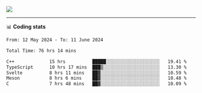 <picture>
  <source
  srcset="https://github-readme-stats.vercel.app/api?username=sant0s12&show_icons=true&theme=dark"
  media="(prefers-color-scheme: dark)"
  />
  <source
  srcset="https://github-readme-stats.vercel.app/api?username=sant0s12&show_icons=true"
  media="(prefers-color-scheme: light)"
  />
  <img src="https://github-readme-stats.vercel.app/api?username=sant0s12&show_icons=true" />
</picture>

---

📊 **Coding stats**

<!--START_SECTION:waka-->

```txt
From: 12 May 2024 - To: 11 June 2024

Total Time: 76 hrs 14 mins

C++             15 hrs          █████░░░░░░░░░░░░░░░░░░░░   19.41 %
TypeScript      10 hrs 17 mins  ███▒░░░░░░░░░░░░░░░░░░░░░   13.30 %
Svelte          8 hrs 11 mins   ██▓░░░░░░░░░░░░░░░░░░░░░░   10.59 %
Meson           8 hrs 6 mins    ██▓░░░░░░░░░░░░░░░░░░░░░░   10.48 %
C               7 hrs 48 mins   ██▓░░░░░░░░░░░░░░░░░░░░░░   10.09 %
```

<!--END_SECTION:waka-->
